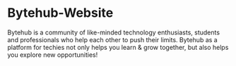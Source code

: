 # Bytehub-Website

Bytehub is a community of like-minded technology enthusiasts, students and professionals who help each other to push their limits. Bytehub as a platform for techies not only helps you learn &amp; grow together, but also helps you explore new opportunities!
